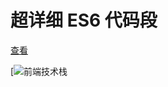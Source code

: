 # 超详细 ES6 代码段

[查看](https://www.jianshu.com/p/17b1a00fa3c3)

[![前端技术栈](https://github.com/zzj110/es-code-fragment.git/img/frontEndTechStack.png "百度logo")
